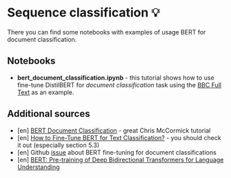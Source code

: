 # Sequence classification 💡
There you can find some notebooks with examples of usage BERT for document classification.

## Notebooks
+ **bert_document_classification.ipynb** - this tutorial shows how to use fine-tune DistilBERT for _document classification_ task using the [BBC Full Text](https://www.kaggle.com/shivamkushwaha/bbc-full-text-document-classification) as an example.

## Additional sources
   + [en] [BERT Document Classification](https://www.youtube.com/watch?v=_eSGWNqKeeY) - great Chris McCormick tutorial
   + [en] [How to Fine-Tune BERT for Text Classification?](https://arxiv.org/pdf/1905.05583.pdf) - you should check it out (especially section 5.3)
   + [en] Github [issue](https://github.com/google-research/bert/issues/650) about BERT fine-tuning for document classifications
   + [en] [BERT: Pre-training of Deep Bidirectional Transformers for Language Understanding](https://arxiv.org/abs/1810.04805)